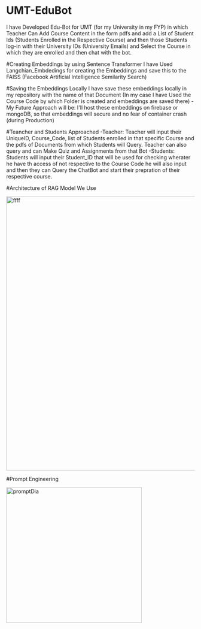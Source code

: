 # UMT-EduBot
I have Developed Edu-Bot for UMT (for my University in my FYP) in which Teacher Can Add Course Content in the form pdfs and add a List of Student Ids (Students Enrolled in the Respective Course) and then those Students log-in with their University IDs (University Emails) and Select the Course in which they are enrolled and then chat with the bot. 

#Creating Embeddings by using Sentence Transformer 
I have Used Langchian_Embdedings for creating the Embeddings and save this to the FAISS (Facebook Artificial Intelligence Semilarity Search) 

#Saving the Embeddings Locally 
I have save these embeddings locally in my repository with the name of that Document (In my case I have Used the Course Code by which Folder is created and embeddings are saved there)
-My Future Approach will be: I'll host these embeddings on firebase or mongoDB, so that embeddings will secure and no fear of container crash (during Production)

#Teancher and Students Approached
-Teacher: Teacher will input their UniqueID, Course_Code, list of Students enrolled in that specific Course and the pdfs of Documents from which Students will Query. Teacher can also query and can Make Quiz and Assignments from that Bot
-Students: Students will input their Student_ID that will be used for checking wherater he have th access of not respective to the Course Code he will also input and then they can Query the ChatBot and start their prepration of their respective course.
 
#Architecture of RAG Model We Use
 
<img width="732" alt="ffff" src="https://github.com/bilal443makik/UMT-EduBot/assets/141304031/6f2a9a36-c734-430b-bf13-3e710fe39993">
 
#Prompt Engineering
 
<img width="362" alt="promptDia" src="https://github.com/bilal443makik/UMT-EduBot/assets/141304031/6e4202cd-76fb-4bbf-b8fc-84e66af5ef32">
 
